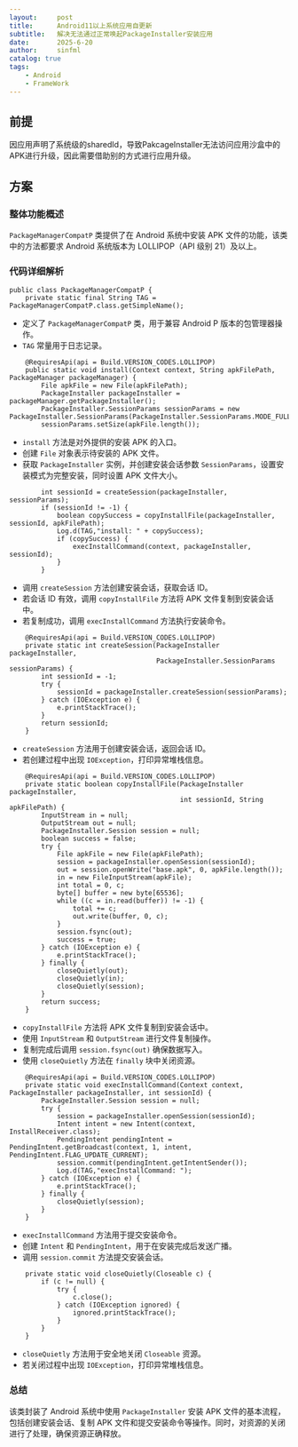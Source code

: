 ```yaml
---
layout:     post
title:      Android11以上系统应用自更新
subtitle:   解决无法通过正常唤起PackageInstaller安装应用
date:       2025-6-20
author:     sinfml
catalog: true
tags:
    - Android 
    - FrameWork
---
```


## 前提

因应用声明了系统级的sharedId，导致PakcageInstaller无法访问应用沙盒中的APK进行升级，因此需要借助别的方式进行应用升级。

## 方案


### 整体功能概述
`PackageManagerCompatP` 类提供了在 Android 系统中安装 APK 文件的功能，该类中的方法都要求 Android 系统版本为 LOLLIPOP（API 级别 21）及以上。

### 代码详细解析
```java:Untitled-1
public class PackageManagerCompatP {
    private static final String TAG = PackageManagerCompatP.class.getSimpleName();
```
- 定义了 `PackageManagerCompatP` 类，用于兼容 Android P 版本的包管理器操作。
- `TAG` 常量用于日志记录。

```java:Untitled-1
    @RequiresApi(api = Build.VERSION_CODES.LOLLIPOP)
    public static void install(Context context, String apkFilePath, PackageManager packageManager) {
        File apkFile = new File(apkFilePath);
        PackageInstaller packageInstaller = packageManager.getPackageInstaller();
        PackageInstaller.SessionParams sessionParams = new PackageInstaller.SessionParams(PackageInstaller.SessionParams.MODE_FULL_INSTALL);
        sessionParams.setSize(apkFile.length());
```
- `install` 方法是对外提供的安装 APK 的入口。
- 创建 `File` 对象表示待安装的 APK 文件。
- 获取 `PackageInstaller` 实例，并创建安装会话参数 `SessionParams`，设置安装模式为完整安装，同时设置 APK 文件大小。

```java:Untitled-1
        int sessionId = createSession(packageInstaller, sessionParams);
        if (sessionId != -1) {
            boolean copySuccess = copyInstallFile(packageInstaller, sessionId, apkFilePath);
            Log.d(TAG,"install: " + copySuccess);
            if (copySuccess) {
                execInstallCommand(context, packageInstaller, sessionId);
            }
        }
```
- 调用 `createSession` 方法创建安装会话，获取会话 ID。
- 若会话 ID 有效，调用 `copyInstallFile` 方法将 APK 文件复制到安装会话中。
- 若复制成功，调用 `execInstallCommand` 方法执行安装命令。

```java:Untitled-1
    @RequiresApi(api = Build.VERSION_CODES.LOLLIPOP)
    private static int createSession(PackageInstaller packageInstaller,
                                     PackageInstaller.SessionParams sessionParams) {
        int sessionId = -1;
        try {
            sessionId = packageInstaller.createSession(sessionParams);
        } catch (IOException e) {
            e.printStackTrace();
        }
        return sessionId;
    }
```
- `createSession` 方法用于创建安装会话，返回会话 ID。
- 若创建过程中出现 `IOException`，打印异常堆栈信息。

```java:Untitled-1
    @RequiresApi(api = Build.VERSION_CODES.LOLLIPOP)
    private static boolean copyInstallFile(PackageInstaller packageInstaller,
                                           int sessionId, String apkFilePath) {
        InputStream in = null;
        OutputStream out = null;
        PackageInstaller.Session session = null;
        boolean success = false;
        try {
            File apkFile = new File(apkFilePath);
            session = packageInstaller.openSession(sessionId);
            out = session.openWrite("base.apk", 0, apkFile.length());
            in = new FileInputStream(apkFile);
            int total = 0, c;
            byte[] buffer = new byte[65536];
            while ((c = in.read(buffer)) != -1) {
                total += c;
                out.write(buffer, 0, c);
            }
            session.fsync(out);
            success = true;
        } catch (IOException e) {
            e.printStackTrace();
        } finally {
            closeQuietly(out);
            closeQuietly(in);
            closeQuietly(session);
        }
        return success;
    }
```
- `copyInstallFile` 方法将 APK 文件复制到安装会话中。
- 使用 `InputStream` 和 `OutputStream` 进行文件复制操作。
- 复制完成后调用 `session.fsync(out)` 确保数据写入。
- 使用 `closeQuietly` 方法在 `finally` 块中关闭资源。

```java:Untitled-1
    @RequiresApi(api = Build.VERSION_CODES.LOLLIPOP)
    private static void execInstallCommand(Context context, PackageInstaller packageInstaller, int sessionId) {
        PackageInstaller.Session session = null;
        try {
            session = packageInstaller.openSession(sessionId);
            Intent intent = new Intent(context, InstallReceiver.class);
            PendingIntent pendingIntent = PendingIntent.getBroadcast(context, 1, intent, PendingIntent.FLAG_UPDATE_CURRENT);
            session.commit(pendingIntent.getIntentSender());
            Log.d(TAG,"execInstallCommand: ");
        } catch (IOException e) {
            e.printStackTrace();
        } finally {
            closeQuietly(session);
        }
    }
```
- `execInstallCommand` 方法用于提交安装命令。
- 创建 `Intent` 和 `PendingIntent`，用于在安装完成后发送广播。
- 调用 `session.commit` 方法提交安装会话。

```java:Untitled-1
    private static void closeQuietly(Closeable c) {
        if (c != null) {
            try {
                c.close();
            } catch (IOException ignored) {
                ignored.printStackTrace();
            }
        }
    }
```
- `closeQuietly` 方法用于安全地关闭 `Closeable` 资源。
- 若关闭过程中出现 `IOException`，打印异常堆栈信息。

### 总结
该类封装了 Android 系统中使用 `PackageInstaller` 安装 APK 文件的基本流程，包括创建安装会话、复制 APK 文件和提交安装命令等操作。同时，对资源的关闭进行了处理，确保资源正确释放。
        